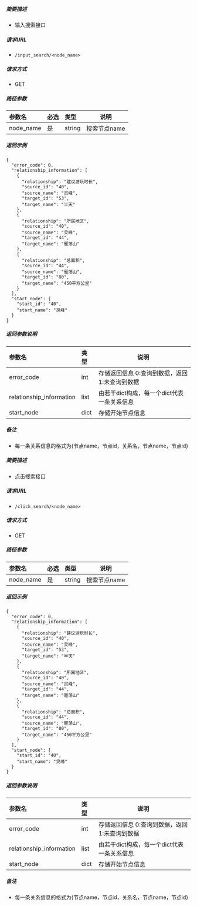 


##### 简要描述

- 输入搜索接口

##### 请求URL
- ` /input_search/<node_name> `
##### 请求方式
- GET 

##### 路径参数

|参数名|必选|类型|说明|
|:----    |:---|:----- |-----   |
|node_name |是  |string |搜索节点name   |

##### 返回示例 

``` 
{
  "error_code": 0, 
  "relationship_information": [
    {
      "relationship": "建议游玩时长", 
      "source_id": "40", 
      "source_name": "灵峰", 
      "target_id": "53", 
      "target_name": "半天"
    }, 
    {
      "relationship": "所属地区", 
      "source_id": "40", 
      "source_name": "灵峰", 
      "target_id": "44", 
      "target_name": "雁荡山"
    }, 
    {
      "relationship": "总面积", 
      "source_id": "44", 
      "source_name": "雁荡山", 
      "target_id": "80", 
      "target_name": "450平方公里"
    }
  ], 
  "start_node": {
    "start_id": "40", 
    "start_name": "灵峰"
  }
}
```

##### 返回参数说明 

|参数名|类型|说明|
|:-----  |:-----|-----                           |
|error_code |int   |存储返回信息 0:查询到数据，返回 1:未查询到数据  |
|relationship_information |list   |由若干dict构成，每一个dict代表一条关系信息  |
|start_node |dict   |存储开始节点信息  |

##### 备注 

- 每一条关系信息的格式为{节点name，节点id，关系名，节点name，节点id}






##### 简要描述

- 点击搜索接口

##### 请求URL
- ` /click_search/<node_name> `
##### 请求方式
- GET 

##### 路径参数

|参数名|必选|类型|说明|
|:----    |:---|:----- |-----   |
|node_name |是  |string |搜索节点name   |

##### 返回示例 

``` 
{
  "error_code": 0, 
  "relationship_information": [
    {
      "relationship": "建议游玩时长", 
      "source_id": "40", 
      "source_name": "灵峰", 
      "target_id": "53", 
      "target_name": "半天"
    }, 
    {
      "relationship": "所属地区", 
      "source_id": "40", 
      "source_name": "灵峰", 
      "target_id": "44", 
      "target_name": "雁荡山"
    }, 
    {
      "relationship": "总面积", 
      "source_id": "44", 
      "source_name": "雁荡山", 
      "target_id": "80", 
      "target_name": "450平方公里"
    }
  ], 
  "start_node": {
    "start_id": "40", 
    "start_name": "灵峰"
  }
}
```

##### 返回参数说明 

|参数名|类型|说明|
|:-----  |:-----|-----                           |
|error_code |int   |存储返回信息 0:查询到数据，返回 1:未查询到数据  |
|relationship_information |list   |由若干dict构成，每一个dict代表一条关系信息  |
|start_node |dict   |存储开始节点信息  |

##### 备注 

- 每一条关系信息的格式为{节点name，节点id，关系名，节点name，节点id}



